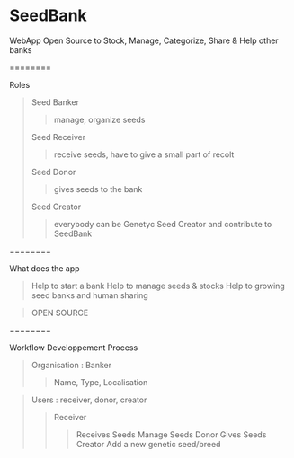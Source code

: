 SeedBank
========

WebApp Open Source to Stock, Manage, Categorize, Share &amp; Help other banks


========

Roles

> Seed Banker
>
> > manage, organize seeds
>
> Seed Receiver
>
> >receive seeds, have to give a small part of recolt
>
> Seed Donor
>
> > gives seeds to the bank
>
> Seed Creator
>
> > everybody can be Genetyc Seed Creator and contribute to SeedBank


========

What does the app


> Help to start a bank
> Help to manage seeds & stocks
> Help to growing seed banks and human sharing

> OPEN SOURCE
  
========

Workflow Developpement Process

> Organisation : Banker
> > Name, Type, Localisation

> Users : receiver, donor, creator
> > Receiver
> > > Receives Seeds
> > > Manage Seeds
> > Donor
> > > Gives Seeds
> > Creator
> > > Add a new genetic seed/breed

  
